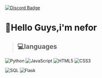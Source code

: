 <div id="badges">
  <a href="https://t.me/NEFORNDU">
    <img src="https://shields.io/badge/telegram-blue?logo=telegram" alt="Discord Badge"/>
  </a>


# 👋Hello Guys,i'm nefor 

> ## 💻languages 

![Python](https://img.shields.io/badge/Python-000000?style=for-the-badge&logo=python) ![JavaScript](https://img.shields.io/badge/JavaScript-000000?style=for-the-badge&logo=javascript)
![HTML5](https://img.shields.io/badge/HTML5-000000?style=for-the-badge&logo=html5) ![CSS3](https://img.shields.io/badge/CSS3-000000?style=for-the-badge&logo=css)

![SQL](https://img.shields.io/badge/SQL-000000?style=for-the-badge&logo=postgresql&logoColor=white) ![Flask](https://img.shields.io/badge/Flask-000000?style=for-the-badge&logo=flask&logoColor=white)
